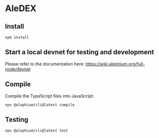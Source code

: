 # AleDEX

## Install

```
npm install
```

## Start a local devnet for testing and development

Please refer to the documentation here: https://wiki.alephium.org/full-node/devnet

## Compile

Compile the TypeScript files into JavaScript:

```
npx @alephium/cli@latest compile 
```

## Testing

```
npx @alephium/cli@latest test
```
